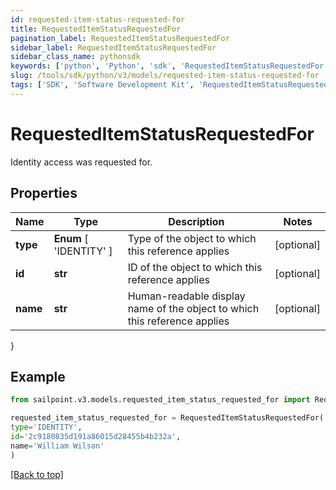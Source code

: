 ```yaml
---
id: requested-item-status-requested-for
title: RequestedItemStatusRequestedFor
pagination_label: RequestedItemStatusRequestedFor
sidebar_label: RequestedItemStatusRequestedFor
sidebar_class_name: pythonsdk
keywords: ['python', 'Python', 'sdk', 'RequestedItemStatusRequestedFor', 'RequestedItemStatusRequestedFor'] 
slug: /tools/sdk/python/v3/models/requested-item-status-requested-for
tags: ['SDK', 'Software Development Kit', 'RequestedItemStatusRequestedFor', 'RequestedItemStatusRequestedFor']
---
```


# RequestedItemStatusRequestedFor

Identity access was requested for.

## Properties

Name | Type | Description | Notes
------------ | ------------- | ------------- | -------------
**type** |  **Enum** [  'IDENTITY' ] | Type of the object to which this reference applies | [optional] 
**id** | **str** | ID of the object to which this reference applies | [optional] 
**name** | **str** | Human-readable display name of the object to which this reference applies | [optional] 
}

## Example

```python
from sailpoint.v3.models.requested_item_status_requested_for import RequestedItemStatusRequestedFor

requested_item_status_requested_for = RequestedItemStatusRequestedFor(
type='IDENTITY',
id='2c9180835d191a86015d28455b4b232a',
name='William Wilson'
)

```
[[Back to top]](#) 


